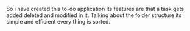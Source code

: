 So i have created this to-do application its features are that a task gets added deleted and modified in it. Talking about the folder structure its simple and efficient every thing is sorted.
